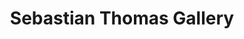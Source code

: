 ---
title: "Sebastian Thomas Gallery"
url: /saint-petersburg/sebastian-thomas-gallery/
shop: art
---